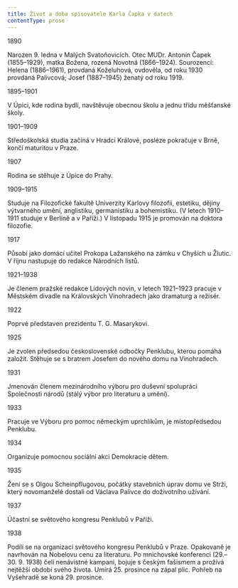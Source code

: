 ```yaml
---
title: Život a doba spisovatele Karla Čapka v datech
contentType: prose
---
```


<section>

1890

</section>

<section>

Narozen 9. ledna v Malých Svatoňovicích. Otec MUDr. Antonín Čapek (1855–1929), matka Božena, rozená Novotná (1866–1924). Sourozenci: Helena (1886–1961), provdaná Koželuhová, ovdověla, od roku 1930 provdaná Palivcová; Josef (1887–1945) ženatý od roku 1919.

1895–1901

</section>

<section>

V Úpici, kde rodina bydlí, navštěvuje obecnou školu a jednu třídu měšťanské školy.

1901–1909

</section>

<section>

Středoškolská studia začíná v Hradci Králové, posléze pokračuje v Brně, končí maturitou v Praze.

1907

</section>

<section>

Rodina se stěhuje z Úpice do Prahy.

1909–1915

</section>

<section>

Studuje na Filozofické fakultě Univerzity Karlovy filozofii, estetiku, dějiny výtvarného umění, anglistiku, germanistiku a bohemistiku. (V letech 1910–1911 studuje v Berlíně a v Paříži.) V listopadu 1915 je promován na doktora filozofie.

1917

</section>

<section>

Působí jako domácí učitel Prokopa Lažanského na zámku v Chyších u Žlutic. V říjnu nastupuje do redakce Národních listů.

1921–1938

</section>

<section>

Je členem pražské redakce Lidových novin, v letech 1921–1923 pracuje v Městském divadle na Královských Vinohradech jako dramaturg a režisér.

1922

</section>

<section>

Poprvé představen prezidentu T. G. Masarykovi.

1925

</section>

<section>

Je zvolen předsedou československé odbočky Penklubu, kterou pomáhá založit. Stěhuje se s bratrem Josefem do nového domu na Vinohradech.

1931

</section>

<section>

Jmenován členem mezinárodního výboru pro duševní spolupráci Společnosti národů (stálý výbor pro literaturu a umění).

1933

</section>

<section>

Pracuje ve Výboru pro pomoc německým uprchlíkům, je místopředsedou Penklubu.

1934

</section>

<section>

Organizuje pomocnou sociální akci Demokracie dětem.

1935

</section>

<section>

Žení se s Olgou Scheinpflugovou, počátky stavebních úprav domu ve Strži, který novomanželé dostali od Václava Palivce do doživotního užívání.

1937

</section>

<section>

Účastní se světového kongresu Penklubů v Paříži.

1938

</section>

<section>

Podílí se na organizaci světového kongresu Penklubů v Praze. Opakovaně je navrhován na Nobelovu cenu za literaturu. Po mnichovské konferenci (29.–30. 9. 1938) čelí nenávistné kampani, bojuje s českým fašismem a prožívá nejtěžší období svého života. Umírá 25. prosince na zápal plic. Pohřeb na Vyšehradě se koná 29. prosince.

</section>
